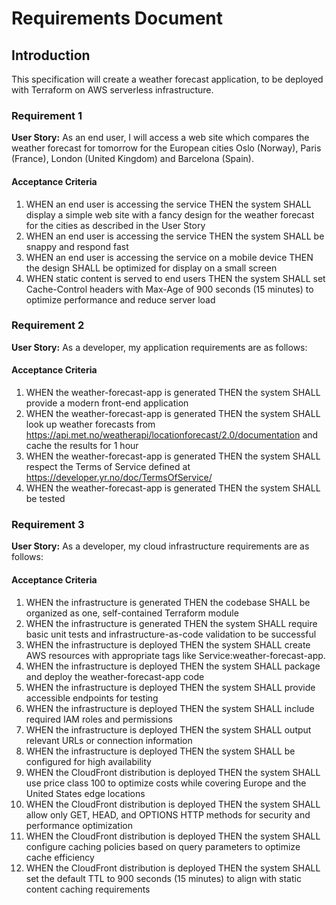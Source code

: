 # Requirements Document

## Introduction

This specification will create a weather forecast application, to be deployed with Terraform on AWS serverless infrastructure.

### Requirement 1

**User Story:** As an end user, I will access a web site which compares the weather forecast for tomorrow for the European cities Oslo (Norway), Paris (France), London (United Kingdom) and Barcelona (Spain).

#### Acceptance Criteria

1. WHEN an end user is accessing the service THEN the system SHALL display a simple web site with a fancy design for the weather forecast for the cities as described in the User Story
2. WHEN an end user is accessing the service THEN the system SHALL be snappy and respond fast
3. WHEN an end user is accessing the service on a mobile device THEN the design SHALL be optimized for display on a small screen
4. WHEN static content is served to end users THEN the system SHALL set Cache-Control headers with Max-Age of 900 seconds (15 minutes) to optimize performance and reduce server load


### Requirement 2

**User Story:** As a developer, my application requirements are as follows:

#### Acceptance Criteria

1. WHEN the weather-forecast-app is generated THEN the system SHALL provide a modern front-end application
2. WHEN the weather-forecast-app is generated THEN the system SHALL look up weather forecasts from https://api.met.no/weatherapi/locationforecast/2.0/documentation and cache the results for 1 hour
3. WHEN the weather-forecast-app is generated THEN the system SHALL respect the Terms of Service defined at https://developer.yr.no/doc/TermsOfService/
4. WHEN the weather-forecast-app is generated THEN the system SHALL be tested


### Requirement 3

**User Story:** As a developer, my cloud infrastructure requirements are as follows:

#### Acceptance Criteria

1. WHEN the infrastructure is generated THEN the codebase SHALL be organized as one, self-contained Terraform module
2. WHEN the infrastructure is generated THEN the system SHALL require basic unit tests and infrastructure-as-code validation to be successful
3. WHEN the infrastructure is deployed THEN the system SHALL create AWS resources with appropriate tags like Service:weather-forecast-app.
4. WHEN the infrastructure is deployed THEN the system SHALL package and deploy the weather-forecast-app code
5. WHEN the infrastructure is deployed THEN the system SHALL provide accessible endpoints for testing
6. WHEN the infrastructure is deployed THEN the system SHALL include required IAM roles and permissions
7. WHEN the infrastructure is deployed THEN the system SHALL output relevant URLs or connection information
8. WHEN the infrastructure is deployed THEN the system SHALL be configured for high availability
9. WHEN the CloudFront distribution is deployed THEN the system SHALL use price class 100 to optimize costs while covering Europe and the United States edge locations
10. WHEN the CloudFront distribution is deployed THEN the system SHALL allow only GET, HEAD, and OPTIONS HTTP methods for security and performance optimization
11. WHEN the CloudFront distribution is deployed THEN the system SHALL configure caching policies based on query parameters to optimize cache efficiency
12. WHEN the CloudFront distribution is deployed THEN the system SHALL set the default TTL to 900 seconds (15 minutes) to align with static content caching requirements